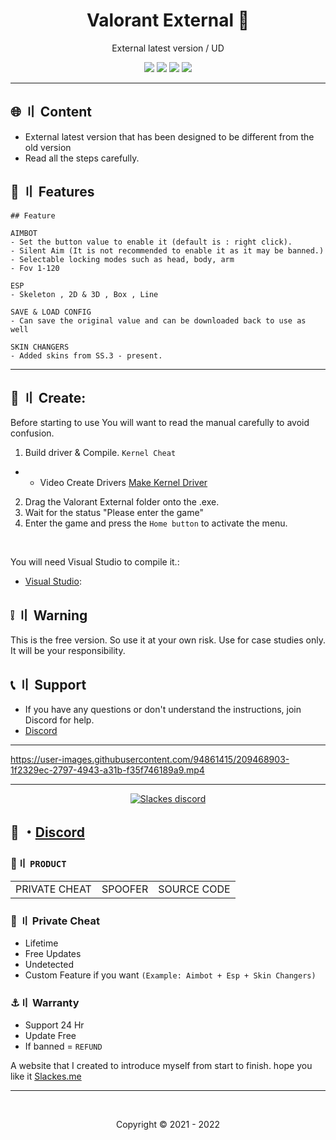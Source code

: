 <h1 align="center">
  Valorant External 🛑
</h1>

<p align="center">
  External latest version / UD
</p>



<p align="center">
  <img src="https://img.shields.io/github/languages/top/Slackes/Valorant.External?style=flat-square"/>
  <img src="https://img.shields.io/github/last-commit/Slackes/Valorant.External?style=flat-square"/>
  <img src="https://sonarcloud.io/api/project_badges/measure?project=Slackes_Valorant.External&metric=ncloc"/>
  <img src="https://img.shields.io/github/stars/Slackes/Valorant.External?color=5ac18e&label=Stars&style=flat-square"/>

</p>

---

## <a id="content"></a>🌐 〢 Content

- External latest version that has been designed to be different from the old version
- Read all the steps carefully.

## <a id="features"></a>🔰 〢 Features

```
## Feature 
 
AIMBOT
- Set the button value to enable it (default is : right click).
- Silent Aim (It is not recommended to enable it as it may be banned.)
- Selectable locking modes such as head, body, arm
- Fov 1-120

ESP
- Skeleton , 2D & 3D , Box , Line

SAVE & LOAD CONFIG
- Can save the original value and can be downloaded back to use as well

SKIN CHANGERS
- Added skins from SS.3 - present.
```



---

## <a id="setup"></a> 📁 〢 Create:

Before starting to use You will want to read the manual carefully to avoid confusion.

1. Build driver & Compile. `Kernel Cheat`
- - Video Create Drivers [Make Kernel Driver](https://www.youtube.com/playlistlist=PLQURoBilKBnwa3gPTTl1hlNCHYU8CI0HR)
2. Drag the Valorant External folder onto the .exe.
3. Wait for the status "Please enter the game"
4. Enter the game and press the `Home button` to activate the menu.

<br>

  
   You will need Visual Studio to compile it.:

- [Visual Studio](https://visualstudio.microsoft.com/):





## <a id="warn"></a> ❕ 〢 Warning 
 This is the free version. So use it at your own risk. Use for case studies only. It will be your responsibility.

## <a id="setup2"></a> 📞 〢 Support
- If you have any questions or don't understand the instructions, join Discord for help.
- [Discord](https://discord.gg/MBTkVcJefp)

---


https://user-images.githubusercontent.com/94861415/209468903-1f2329ec-2797-4943-a31b-f35f746189a9.mp4

--- 

  <p align="center">
    <a href="https://discord.gg/MBTkVcJefp">
        <img title="Slackes server discord" alt="Slackes discord" src="https://discordapp.com/api/guilds/880135738077896764/widget.png?style=banner2"/>
    </a>
</p> 
 
## 💬 ・[Discord](https://discord.gg/MBTkVcJefp) 

 ### 🛒〢 `PRODUCT`
 
<table>
<tr>
	<td> PRIVATE CHEAT
	<td> SPOOFER
	<td> SOURCE CODE
</table>

  
### 🥊 〢 Private Cheat

- Lifetime 
- Free Updates 
- Undetected
- Custom Feature if you want `(Example: Aimbot + Esp + Skin Changers)`

### ⚓〢 Warranty

- Support 24 Hr
- Update Free
- If banned = `REFUND`

A website that I created to introduce myself from start to finish. hope you like it [Slackes.me](http://slackes.me/)

---

  <br>

<p align="center">
  Copyright © 2021 - 2022
<br>
